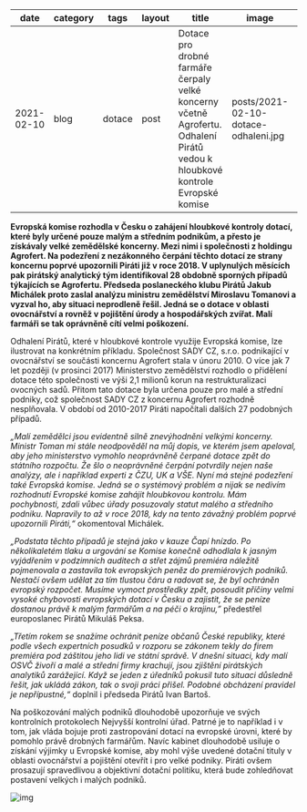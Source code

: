 | date       | category | tags   | layout | title                                                        | image                                | author  |
| ---------- | -------- | ------ | ------ | ------------------------------------------------------------ | ------------------------------------ | ------- |
| 2021-02-10 | blog     | dotace | post   | Dotace pro drobné farmáře čerpaly velké koncerny včetně Agrofertu. Odhalení Pirátů vedou k hloubkové kontrole Evropské komise | posts/2021-02-10-dotace-odhaleni.jpg | Redakce |





**Evropská komise rozhodla v Česku o zahájení hloubkové kontroly dotací, které byly určené pouze malým a středním podnikům, a přesto je získávaly velké zemědělské koncerny. Mezi nimi i společnosti z holdingu Agrofert. Na podezření z nezákonného čerpání těchto dotací ze strany koncernu poprvé upozornili Piráti již v roce 2018. V uplynulých měsících pak pirátský analytický tým identifikoval 28 obdobně sporných případů týkajících se Agrofertu. Předseda poslaneckého klubu Pirátů Jakub Michálek proto zaslal analýzu ministru zemědělství Miroslavu Tomanovi a vyzval ho, aby situaci neprodleně řešil. Jedná se o dotace v oblasti ovocnářství a rovněž v pojištění úrody a hospodářských zvířat. Malí farmáři se tak oprávněně cítí velmi poškození.** 

Odhalení Pirátů, které v hloubkové kontrole využije Evropská komise, lze ilustrovat na konkrétním příkladu. Společnost SADY CZ, s.r.o. podnikající v ovocnářství se součásti koncernu Agrofert stala v únoru 2010. O více jak 7 let později (v prosinci 2017) Ministerstvo zemědělství rozhodlo o přidělení dotace této společnosti ve výši 2,1 milionů korun na restrukturalizaci ovocných sadů. Přitom tato dotace byla určena pouze pro malé a střední podniky, což společnost SADY CZ z koncernu Agrofert rozhodně nesplňovala. V období od 2010-2017 Piráti napočítali dalších 27 podobných případů.

*„Malí zemědělci jsou evidentně silně znevýhodněni velkými koncerny. Ministr Toman mi stále neodpověděl na můj dopis, ve kterém jsem apeloval, aby jeho ministerstvo vymohlo neoprávněně čerpané dotace zpět do státního rozpočtu. Že šlo o neoprávněné čerpání potvrdily nejen naše analýzy, ale i například experti z ČZU, UK a VŠE. Nyní má stejné podezření také Evropská komise. Jedná se o systémový problém a nijak se nedivím rozhodnutí Evropské komise zahájit hloubkovou kontrolu. Mám pochybnosti, zdali vůbec úřady posuzovaly statut malého a středního podniku. Napravily to až v roce 2018, kdy na tento závažný problém poprvé upozornili Piráti,“* okomentoval Michálek.

*„Podstata těchto případů je stejná jako v kauze Čapí hnízdo. Po několikaletém tlaku a urgování se Komise konečně odhodlala k jasným vyjádřením v podzimních auditech a střet zájmů premiéra náležitě pojmenovala a zastavila tok evropských peněz do premiérových podniků. Nestačí ovšem udělat za tím tlustou čáru a radovat se, že byl ochráněn evropský rozpočet. Musíme vymoct prostředky zpět, posoudit příčiny velmi vysoké chybovosti evropských dotací v Česku a zajistit, že se peníze dostanou právě k malým farmářům a na péči o krajinu,”* předestřel europoslanec Pirátů Mikuláš Peksa. 

*„Třetím rokem se snažíme ochránit peníze občanů České republiky, které podle všech expertních posudků v rozporu se zákonem tekly do firem premiéra pod záštitou jeho lidi ve státní správě. V dnešní situaci, kdy malí OSVČ živoří a malé a střední firmy krachují, jsou zjištění pirátských analytiků zarážející. Když se jeden z úředníků pokusil tuto situaci důsledně řešit, jak ukládá zákon, tak o svoji práci přišel. Podobné obcházení pravidel je nepřípustné,“* doplnil i předseda Pirátů Ivan Bartoš.

Na poškozování malých podniků dlouhodobě upozorňuje ve svých kontrolních protokolech Nejvyšší kontrolní úřad. Patrné je to například i v tom, jak vláda bojuje proti zastropování dotací na evropské úrovni, které by pomohlo právě drobných farmářům. Navíc kabinet dlouhodobě usiluje o získání výjimky u Evropské komise, aby mohl výše uvedené dotační tituly v oblasti ovocnářství a pojištění otevřít i pro velké podniky. Piráti ovšem prosazují spravedlivou a objektivní dotační politiku, která bude zohledňovat postavení velkých i malých podniků. 

![img](https://www.piratskelisty.cz/upload/thumbs/w600/4795.jpg)